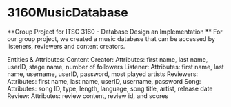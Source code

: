 # 3160MusicDatabase

**Group Project for ITSC 3160 - Database Design an Implementation **
For our group project, we created a music database that can be accessed by listeners, reviewers and content creators. 

Entities & Attributes: 
Content Creator:
Attributes: first name, last name, userID, stage name, number of followers
Listener:
Attributes: first name, last name, username, userID, password, most played artists
Reviewers: 
Attributes: first name, last name, userID, username, password
Song: 
Attributes: song ID, type, length, language, song title, artist, release date
Review:
Attributes: review content, review id, and scores

